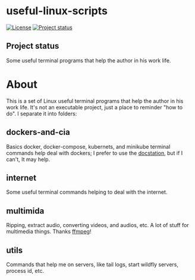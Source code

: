 # useful-linux-scripts

[![License](https://img.shields.io/badge/License-Apache%202.0-blue.svg)](https://opensource.org/licenses/Apache-2.0)
[![Project status](https://img.shields.io/badge/Project%20status-Maintenance-orange.svg)](https://img.shields.io/badge/Project%20status-Maintenance-orange.svg)

## Project status
Some useful terminal programs that help the author in his work life.

# About
This is a set of Linux useful terminal programs that help the author in his work life.
It's not an executable project, just a place to reminder "how to do".
I separate it into folders:

## dockers-and-cia

Basics docker, docker-compose, kubernets, and minikube terminal commands help deal with dockers; I prefer to use the [docstation](https://github.com/DockStation/dockstation), but if I can't, It may help.

## internet

Some useful terminal commands helping to deal with the internet. 

## multimida

Ripping, extract audio, converting videos, and audios, etc. A lot of stuff for multimedia things. Thanks [ffmpeg](https://github.com/FFmpeg/FFmpeg)!

## utils

Commands that help me on servers, like tail logs, start wildfly servers, process id, etc.
